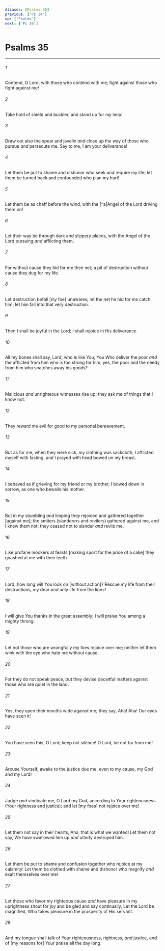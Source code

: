 ```yaml
---
Aliases: [Psalms 35]
previous: ['Ps 34']
up: ['Psalms']
next: ['Ps 36']
---
```

# Psalms 35

***














###### 1 






Contend, O Lord, with those who contend with me; fight against those who fight against me! 













###### 2 






Take hold of shield and buckler, and stand up for my help! 













###### 3 






Draw out also the spear and javelin _and_ close up the way of those who pursue _and_ persecute me. Say to me, I am your deliverance! 













###### 4 






Let them be put to shame and dishonor who seek _and_ require my life; let them be turned back and confounded who plan my hurt! 













###### 5 






Let them be as chaff before the wind, with the [^a]Angel of the Lord driving them on! 













###### 6 






Let their way be through dark and slippery places, with the Angel of the Lord pursuing _and_ afflicting them. 













###### 7 






For without cause they hid for me their net; a pit of destruction without cause they dug for my life. 













###### 8 






Let destruction befall [my foe] unawares; let the net he hid for me catch him; let him fall into that very destruction. 













###### 9 






Then I shall be joyful in the Lord; I shall rejoice in His deliverance. 













###### 10 






All my bones shall say, Lord, who is like You, You Who deliver the poor _and_ the afflicted from him who is too strong for him, yes, the poor and the needy from him who snatches away his goods? 













###### 11 






Malicious _and_ unrighteous witnesses rise up; they ask me of things that I know not. 













###### 12 






They reward me evil for good to my personal bereavement. 













###### 13 






But as for me, when they were sick, my clothing was sackcloth; I afflicted myself with fasting, and I prayed with head bowed on my breast. 













###### 14 






I behaved as if grieving for my friend _or_ my brother; I bowed down in sorrow, as one who bewails his mother. 













###### 15 






But in my stumbling _and_ limping they rejoiced and gathered together [against me]; the smiters (slanderers and revilers) gathered against me, and I knew them not; they ceased not to slander _and_ revile me. 













###### 16 






Like profane mockers at feasts [making sport for the price of a cake] they gnashed at me with their teeth. 













###### 17 






Lord, how long will You look on [without action]? Rescue my life from their destructions, my dear _and_ only life from the lions! 













###### 18 






I will give You thanks in the great assembly; I will praise You among a mighty throng. 













###### 19 






Let not those who are wrongfully my foes rejoice over me; neither let them wink with the eye who hate me without cause. 













###### 20 






For they do not speak peace, but they devise deceitful matters against those who are quiet in the land. 













###### 21 






Yes, they open their mouths wide against me; they say, Aha! Aha! Our eyes have seen it! 













###### 22 






You have seen this, O Lord; keep not silence! O Lord, be not far from me! 













###### 23 






Arouse Yourself, awake to the justice due me, even to my cause, my God and my Lord! 













###### 24 






Judge _and_ vindicate me, O Lord my God, according to Your righteousness (Your rightness and justice); and let [my foes] not rejoice over me! 













###### 25 






Let them not say in their hearts, Aha, that is what we wanted! Let them not say, We have swallowed him up _and_ utterly destroyed him. 













###### 26 






Let them be put to shame and confusion together who rejoice at my calamity! Let them be clothed with shame and dishonor who magnify _and_ exalt themselves over me! 













###### 27 






Let those who favor my righteous cause _and_ have pleasure in my uprightness shout for joy and be glad and say continually, Let the Lord be magnified, Who takes pleasure in the prosperity of His servant. 













###### 28 






And my tongue shall talk of Your righteousness, rightness, _and_ justice, and of [my reasons for] Your praise all the day long.
